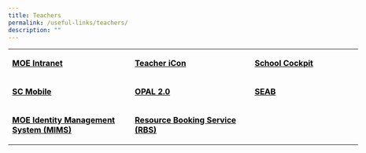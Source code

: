 ```yaml
---
title: Teachers
permalink: /useful-links/teachers/
description: ""
---
```

<table style="width: 711px;" width="721">
<tbody>
<tr>
<td style="width: 248px;" width="251">
<p><span style="color: #000000;"><strong><a style="color: #000000;" href="https://intranet.moe.gov.sg/Pages/Home.aspx" target="_blank">MOE Intranet</a></strong></span></p>
</td>
<td style="width: 245px;" width="249">
<p><span style="color: #000000;"><strong><a style="color: #000000;" href="https://workspace.google.com/dashboard" target="_blank">Teacher iCon</a></strong></span></p>
</td>
<td style="width: 218px;" width="221">
<p><span style="color: #000000;"><strong><a style="color: #000000;" href="https://schoolcockpit.moe.gov.sg/" target="_blank">School Cockpit</a></strong></span></p>
</td>
</tr>
<tr>
<td style="width: 248px;" width="251">
<p><span style="color: #000000;"><strong><a style="color: #000000;" href="https://scmobile.moe.edu.sg/login" target="_blank">SC Mobile</a></strong></span></p>
</td>
<td style="width: 245px;" width="249">
<p><span style="color: #000000;"><strong><a style="color: #000000;" href="https://idm.opal2.moe.edu.sg/account/login?returnUrl=%2Fconnect%2Fauthorize%2Fcallback%3Fresponse_type%3Dcode%26client_id%3DOpal2WebApp%26state%3DgLnJjdvhqoTm8rYfvx3zuAKXIwWcyJaBmkn8Kdea8cHX-%26redirect_uri%3Dhttps%253A%252F%252Fwww.opal2.moe.edu.sg%252Fapp%252Findex.html%26scope%3Dprofile%2520cxprofile%2520openid%2520cxDomainInternalApi%26code_challenge%3DPZ2fBl6FjMSxAmmVIVvIWVShcR6vCi1u5CT0i6Grbs0%26code_challenge_method%3DS256%26nonce%3DgLnJjdvhqoTm8rYfvx3zuAKXIwWcyJaBmkn8Kdea8cHX-" target="_blank">OPAL 2.0</a></strong></span></p>
</td>
<td style="width: 218px;" width="221"><span style="color: #000000;"><strong><a style="color: #000000;" href="https://www.seab.gov.sg/" target="_blank">SEAB</a></strong></span></td>
</tr>
<tr>
<td style="width: 248px;" width="249">
<p><span style="color: #000000;"><strong><a style="color: #000000;" href="https://idp.mims.moe.gov.sg/nidp/saml2/sso" target="_blank">MOE Identity Management System (MIMS)</a></strong></span></p>
</td>
<td style="width: 245px;" width="221">
<p><span style="color: #000000;"><strong><a style="color: #000000;" href="https://rbs.avero-tech.com/login.html" target="_blank">Resource Booking Service (RBS)</a></strong></span></p>
</td>
<td style="width: 218px;" width="221">&nbsp;</td>
</tr>
</tbody>
</table>